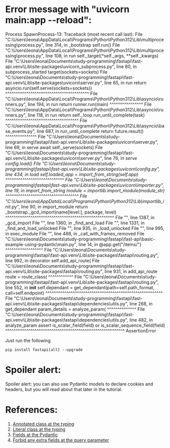 # Error message with "uvicorn main:app --reload":
Process SpawnProcess-13:
Traceback (most recent call last):
  File "C:\Users\leona\AppData\Local\Programs\Python\Python312\Lib\multiprocessing\process.py", line 314, in _bootstrap
    self.run()
  File "C:\Users\leona\AppData\Local\Programs\Python\Python312\Lib\multiprocessing\process.py", line 108, in run
    self._target(*self._args, **self._kwargs)
  File "C:\Users\leona\Documents\study-programming\fastapi\fast-api\.venv\Lib\site-packages\uvicorn\_subprocess.py", line 80, in subprocess_started
    target(sockets=sockets)
  File "C:\Users\leona\Documents\study-programming\fastapi\fast-api\.venv\Lib\site-packages\uvicorn\server.py", line 65, in run
    return asyncio.run(self.serve(sockets=sockets))
           ^^^^^^^^^^^^^^^^^^^^^^^^^^^^^^^^^^^^^^^^
  File "C:\Users\leona\AppData\Local\Programs\Python\Python312\Lib\asyncio\runners.py", line 194, in run
    return runner.run(main)
           ^^^^^^^^^^^^^^^^
  File "C:\Users\leona\AppData\Local\Programs\Python\Python312\Lib\asyncio\runners.py", line 118, in run
    return self._loop.run_until_complete(task)
           ^^^^^^^^^^^^^^^^^^^^^^^^^^^^^^^^^^^
  File "C:\Users\leona\AppData\Local\Programs\Python\Python312\Lib\asyncio\base_events.py", line 687, in run_until_complete
    return future.result()
           ^^^^^^^^^^^^^^^
  File "C:\Users\leona\Documents\study-programming\fastapi\fast-api\.venv\Lib\site-packages\uvicorn\server.py", line 69, in serve
    await self._serve(sockets)
  File "C:\Users\leona\Documents\study-programming\fastapi\fast-api\.venv\Lib\site-packages\uvicorn\server.py", line 76, in _serve
    config.load()
  File "C:\Users\leona\Documents\study-programming\fastapi\fast-api\.venv\Lib\site-packages\uvicorn\config.py", line 434, in load
    self.loaded_app = import_from_string(self.app)
                      ^^^^^^^^^^^^^^^^^^^^^^^^^^^^
  File "C:\Users\leona\Documents\study-programming\fastapi\fast-api\.venv\Lib\site-packages\uvicorn\importer.py", line 19, in import_from_string
    module = importlib.import_module(module_str)
             ^^^^^^^^^^^^^^^^^^^^^^^^^^^^^^^^^^^
  File "C:\Users\leona\AppData\Local\Programs\Python\Python312\Lib\importlib\__init__.py", line 90, in import_module
    return _bootstrap._gcd_import(name[level:], package, level)
           ^^^^^^^^^^^^^^^^^^^^^^^^^^^^^^^^^^^^^^^^^^^^^^^^^^^^
  File "<frozen importlib._bootstrap>", line 1387, in _gcd_import
  File "<frozen importlib._bootstrap>", line 1360, in _find_and_load
  File "<frozen importlib._bootstrap>", line 1331, in _find_and_load_unlocked
  File "<frozen importlib._bootstrap>", line 935, in _load_unlocked
  File "<frozen importlib._bootstrap_external>", line 995, in exec_module
  File "<frozen importlib._bootstrap>", line 488, in _call_with_frames_removed
  File "C:\Users\leona\Documents\study-programming\fastapi\fast-api\basic-example-using-pydantic\main.py", line 14, in <module>
    @app.get("/items/")
     ^^^^^^^^^^^^^^^^^^
  File "C:\Users\leona\Documents\study-programming\fastapi\fast-api\.venv\Lib\site-packages\fastapi\routing.py", line 992, in decorator
    self.add_api_route(
  File "C:\Users\leona\Documents\study-programming\fastapi\fast-api\.venv\Lib\site-packages\fastapi\routing.py", line 931, in add_api_route
    route = route_class(
            ^^^^^^^^^^^^
  File "C:\Users\leona\Documents\study-programming\fastapi\fast-api\.venv\Lib\site-packages\fastapi\routing.py", line 552, in __init__
    self.dependant = get_dependant(path=self.path_format, call=self.endpoint)
                     ^^^^^^^^^^^^^^^^^^^^^^^^^^^^^^^^^^^^^^^^^^^^^^^^^^^^^^^^
  File "C:\Users\leona\Documents\study-programming\fastapi\fast-api\.venv\Lib\site-packages\fastapi\dependencies\utils.py", line 268, in get_dependant
    param_details = analyze_param(
                    ^^^^^^^^^^^^^^
  File "C:\Users\leona\Documents\study-programming\fastapi\fast-api\.venv\Lib\site-packages\fastapi\dependencies\utils.py", line 482, in analyze_param
    assert is_scalar_field(field) or is_scalar_sequence_field(field)
           ^^^^^^^^^^^^^^^^^^^^^^^^^^^^^^^^^^^^^^^^^^^^^^^^^^^^^^^^^
AssertionError

Just run the following

    pip install fastapi[all] --upgrade

# Spoiler alert:
Spoiler alert: you can also use Pydantic models to declare cookies and headers, but you will read about that later in the tutorial. 

# References:

1. [Annotated class at the typing][1]
2. [Literal class at the typing][2]
3. [Fields at the Pydantic][3]
4. [Forbid any extra fields at the query parameter][4]

[1]: https://docs.python.org/3/library/typing.html#typing.Annotated
[2]: https://docs.python.org/3/library/typing.html#typing.Literal
[3]: https://docs.pydantic.dev/latest/concepts/fields/
[4]: https://stackoverflow.com/questions/71837398/pydantic-validations-for-extra-fields-that-not-defined-in-schema
